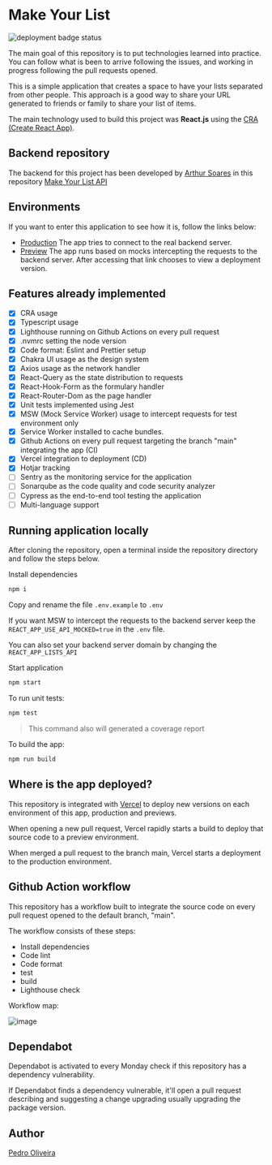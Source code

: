# Make Your List

![deployment badge status](https://vercelbadge.vercel.app/api/pedroSoaresll/wedding-gifts)

The main goal of this repository is to put technologies learned into practice. You can follow what is been to arrive following the issues, and working in progress following the pull requests opened.

This is a simple application that creates a space to have your lists separated from other people. This approach is a good way to share your URL generated to friends or family to share your list of items.

The main technology used to build this project was **React.js** using the [CRA (Create React App)](https://create-react-app.dev).

## Backend repository

The backend for this project has been developed by [Arthur Soares](https://github.com/Arthur-ext) in this repository [Make Your List API](https://github.com/Arthur-ext/make-your-list-api)

## Environments

If you want to enter this application to see how it is, follow the links below:

- [Production](https://makeyourlist.vercel.app/) The app tries to connect to the real backend server.
- [Preview](https://github.com/pedroSoaresll/make-your-list/deployments/activity_log?environment=Preview) The app runs based on mocks intercepting the requests to the backend server. After accessing that link chooses to view a deployment version.

## Features already implemented

- [x] CRA usage
- [x] Typescript usage
- [x] Lighthouse running on Github Actions on every pull request
- [x] .nvmrc setting the node version
- [x] Code format: Eslint and Prettier setup
- [x] Chakra UI usage as the design system
- [x] Axios usage as the network handler
- [x] React-Query as the state distribution to requests
- [x] React-Hook-Form as the formulary handler
- [x] React-Router-Dom as the page handler
- [x] Unit tests implemented using Jest
- [x] MSW (Mock Service Worker) usage to intercept requests for test environment only
- [x] Service Worker installed to cache bundles.
- [x] Github Actions on every pull request targeting the branch "main" integrating the app (CI)
- [x] Vercel integration to deployment (CD)
- [x] Hotjar tracking
- [ ] Sentry as the monitoring service for the application
- [ ] Sonarqube as the code quality and code security analyzer
- [ ] Cypress as the end-to-end tool testing the application
- [ ] Multi-language support

## Running application locally

After cloning the repository, open a terminal inside the repository directory and follow the steps below.

Install dependencies

```sh
npm i
```

Copy and rename the file `.env.example` to `.env`

If you want MSW to intercept the requests to the backend server keep the `REACT_APP_USE_API_MOCKED=true` in the `.env` file.

You can also set your backend server domain by changing the `REACT_APP_LISTS_API`

Start application

```sh
npm start
```

To run unit tests:

```sh
npm test
```

> This command also will generated a coverage report

To build the app:

```sh
npm run build
```

## Where is the app deployed?

This repository is integrated with [Vercel](https://vercel.com) to deploy new versions on each environment of this app, production and previews.

When opening a new pull request, Vercel rapidly starts a build to deploy that source code to a preview environment.

When merged a pull request to the branch main, Vercel starts a deployment to the production environment.

## Github Action workflow

This repository has a workflow built to integrate the source code on every pull request opened to the default branch, "main".

The workflow consists of these steps:

- Install dependencies
- Code lint
- Code format
- test
- build
- Lighthouse check

Workflow map:

![image](https://user-images.githubusercontent.com/11558773/186775163-04809fba-219b-4acd-9a11-2a8cbdee98d2.png)

## Dependabot

Dependabot is activated to every Monday check if this repository has a dependency vulnerability.

If Dependabot finds a dependency vulnerable, it'll open a pull request describing and suggesting a change upgrading usually upgrading the package version.

## Author

[Pedro Oliveira](https://github.com/pedroSoaresll)
